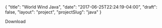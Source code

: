 {
    "title": "World Wind Java",
    "date": "2017-06-25T22:24:19-04:00",
    "draft": false,
    "layout": "project",
    "projectSlug": "java"
}

Download